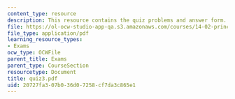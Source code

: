 ```yaml
---
content_type: resource
description: This resource contains the quiz problems and answer form.
file: https://ol-ocw-studio-app-qa.s3.amazonaws.com/courses/14-02-principles-of-macroeconomics-fall-2004/20727fa307b036d07258cf7da3c865e1_quiz3.pdf
file_type: application/pdf
learning_resource_types:
- Exams
ocw_type: OCWFile
parent_title: Exams
parent_type: CourseSection
resourcetype: Document
title: quiz3.pdf
uid: 20727fa3-07b0-36d0-7258-cf7da3c865e1
---
```

